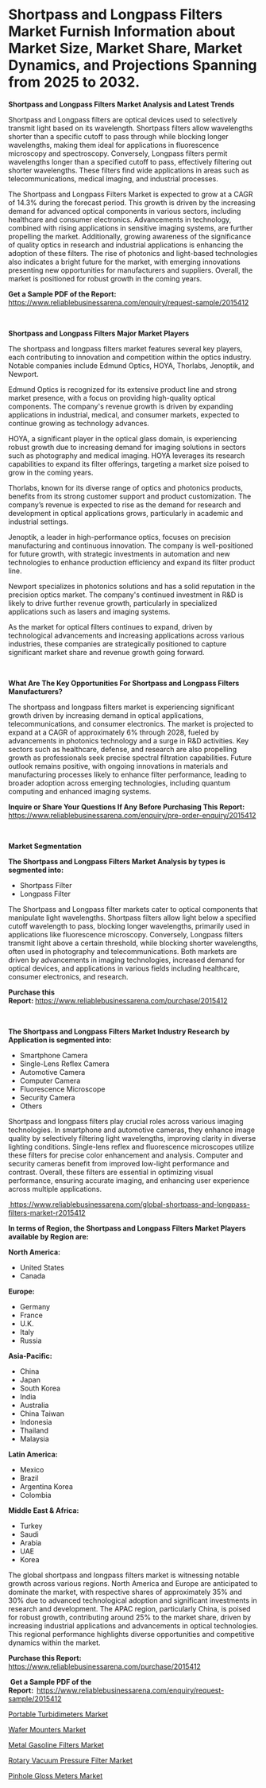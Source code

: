 <p><h1>Shortpass and Longpass Filters Market Furnish Information about Market Size, Market Share, Market Dynamics, and Projections Spanning from 2025 to 2032.</h1></p><p><strong>Shortpass and Longpass Filters Market Analysis and Latest Trends</strong></p>
<p><p>Shortpass and Longpass filters are optical devices used to selectively transmit light based on its wavelength. Shortpass filters allow wavelengths shorter than a specific cutoff to pass through while blocking longer wavelengths, making them ideal for applications in fluorescence microscopy and spectroscopy. Conversely, Longpass filters permit wavelengths longer than a specified cutoff to pass, effectively filtering out shorter wavelengths. These filters find wide applications in areas such as telecommunications, medical imaging, and industrial processes.</p><p>The Shortpass and Longpass Filters Market is expected to grow at a CAGR of 14.3% during the forecast period. This growth is driven by the increasing demand for advanced optical components in various sectors, including healthcare and consumer electronics. Advancements in technology, combined with rising applications in sensitive imaging systems, are further propelling the market. Additionally, growing awareness of the significance of quality optics in research and industrial applications is enhancing the adoption of these filters. The rise of photonics and light-based technologies also indicates a bright future for the market, with emerging innovations presenting new opportunities for manufacturers and suppliers. Overall, the market is positioned for robust growth in the coming years.</p></p>
<p><strong>Get a Sample PDF of the Report:&nbsp;</strong> <a href="https://www.reliablebusinessarena.com/enquiry/request-sample/2015412?utm_campaign=3024&utm_medium=2&utm_source=Github&utm_content=ia&utm_term=29032025&utm_id=shortpass-and-longpass-filters">https://www.reliablebusinessarena.com/enquiry/request-sample/2015412</a></p>
<p>&nbsp;</p>
<p><strong>Shortpass and Longpass Filters Major Market Players</strong></p>
<p><p>The shortpass and longpass filters market features several key players, each contributing to innovation and competition within the optics industry. Notable companies include Edmund Optics, HOYA, Thorlabs, Jenoptik, and Newport. </p><p>Edmund Optics is recognized for its extensive product line and strong market presence, with a focus on providing high-quality optical components. The company's revenue growth is driven by expanding applications in industrial, medical, and consumer markets, expected to continue growing as technology advances.</p><p>HOYA, a significant player in the optical glass domain, is experiencing robust growth due to increasing demand for imaging solutions in sectors such as photography and medical imaging. HOYA leverages its research capabilities to expand its filter offerings, targeting a market size poised to grow in the coming years.</p><p>Thorlabs, known for its diverse range of optics and photonics products, benefits from its strong customer support and product customization. The company’s revenue is expected to rise as the demand for research and development in optical applications grows, particularly in academic and industrial settings.</p><p>Jenoptik, a leader in high-performance optics, focuses on precision manufacturing and continuous innovation. The company is well-positioned for future growth, with strategic investments in automation and new technologies to enhance production efficiency and expand its filter product line.</p><p>Newport specializes in photonics solutions and has a solid reputation in the precision optics market. The company's continued investment in R&D is likely to drive further revenue growth, particularly in specialized applications such as lasers and imaging systems.</p><p>As the market for optical filters continues to expand, driven by technological advancements and increasing applications across various industries, these companies are strategically positioned to capture significant market share and revenue growth going forward.</p></p>
<p>&nbsp;</p>
<p><strong>What Are The Key Opportunities For Shortpass and Longpass Filters Manufacturers?</strong></p>
<p><p>The shortpass and longpass filters market is experiencing significant growth driven by increasing demand in optical applications, telecommunications, and consumer electronics. The market is projected to expand at a CAGR of approximately 6% through 2028, fueled by advancements in photonics technology and a surge in R&D activities. Key sectors such as healthcare, defense, and research are also propelling growth as professionals seek precise spectral filtration capabilities. Future outlook remains positive, with ongoing innovations in materials and manufacturing processes likely to enhance filter performance, leading to broader adoption across emerging technologies, including quantum computing and enhanced imaging systems.</p></p>
<p><strong>Inquire or Share Your Questions If Any Before Purchasing This Report:</strong> <a href="https://www.reliablebusinessarena.com/enquiry/pre-order-enquiry/2015412?utm_campaign=3024&utm_medium=2&utm_source=Github&utm_content=ia&utm_term=29032025&utm_id=shortpass-and-longpass-filters">https://www.reliablebusinessarena.com/enquiry/pre-order-enquiry/2015412</a></p>
<p>&nbsp;</p>
<p><strong>Market Segmentation</strong></p>
<p><strong>The Shortpass and Longpass Filters Market Analysis by types is segmented into:</strong></p>
<p><ul><li>Shortpass Filter</li><li>Longpass Filter</li></ul></p>
<p><p>The Shortpass and Longpass filter markets cater to optical components that manipulate light wavelengths. Shortpass filters allow light below a specified cutoff wavelength to pass, blocking longer wavelengths, primarily used in applications like fluorescence microscopy. Conversely, Longpass filters transmit light above a certain threshold, while blocking shorter wavelengths, often used in photography and telecommunications. Both markets are driven by advancements in imaging technologies, increased demand for optical devices, and applications in various fields including healthcare, consumer electronics, and research.</p></p>
<p><strong>Purchase this Report:&nbsp;</strong><a href="https://www.reliablebusinessarena.com/purchase/2015412?utm_campaign=3024&utm_medium=2&utm_source=Github&utm_content=ia&utm_term=29032025&utm_id=shortpass-and-longpass-filters">https://www.reliablebusinessarena.com/purchase/2015412</a></p>
<p>&nbsp;</p>
<p><strong>The Shortpass and Longpass Filters Market Industry Research by Application is segmented into:</strong></p>
<p><ul><li>Smartphone Camera</li><li>Single-Lens Reflex Camera</li><li>Automotive Camera</li><li>Computer Camera</li><li>Fluorescence Microscope</li><li>Security Camera</li><li>Others</li></ul></p>
<p><p>Shortpass and longpass filters play crucial roles across various imaging technologies. In smartphone and automotive cameras, they enhance image quality by selectively filtering light wavelengths, improving clarity in diverse lighting conditions. Single-lens reflex and fluorescence microscopes utilize these filters for precise color enhancement and analysis. Computer and security cameras benefit from improved low-light performance and contrast. Overall, these filters are essential in optimizing visual performance, ensuring accurate imaging, and enhancing user experience across multiple applications.</p></p>
<p><a href="https://www.reliablebusinessarena.com/global-shortpass-and-longpass-filters-market-r2015412?utm_campaign=3024&utm_medium=2&utm_source=Github&utm_content=ia&utm_term=29032025&utm_id=shortpass-and-longpass-filters">&nbsp;https://www.reliablebusinessarena.com/global-shortpass-and-longpass-filters-market-r2015412</a></p>
<p><strong>In terms of Region, the Shortpass and Longpass Filters Market Players available by Region are:</strong></p>
<p>
    <p> <strong> North America: </strong>
        <ul>
            <li>United States</li>
            <li>Canada</li>
        </ul>
        </p> 
    <p> <strong> Europe: </strong>
        <ul>
            <li>Germany</li>
            <li>France</li>
            <li>U.K.</li>
            <li>Italy</li>
            <li>Russia</li>
        </ul>
        </p> 
    <p> <strong> Asia-Pacific: </strong>
        <ul>
            <li>China</li>
            <li>Japan</li>
            <li>South Korea</li>
            <li>India</li>
            <li>Australia</li>
            <li>China Taiwan</li>
            <li>Indonesia</li>
            <li>Thailand</li>
            <li>Malaysia</li>
        </ul>
        </p> 
    <p> <strong> Latin America: </strong>
        <ul>
            <li>Mexico</li>
            <li>Brazil</li>
            <li>Argentina Korea</li>
            <li>Colombia</li>
        </ul>
        </p> 
    <p> <strong> Middle East & Africa: </strong>
        <ul>
            <li>Turkey</li>
            <li>Saudi</li>
            <li>Arabia</li>
            <li>UAE</li>
            <li>Korea</li>
        </ul>
    </p>
    </p>
<p><p>The global shortpass and longpass filters market is witnessing notable growth across various regions. North America and Europe are anticipated to dominate the market, with respective shares of approximately 35% and 30% due to advanced technological adoption and significant investments in research and development. The APAC region, particularly China, is poised for robust growth, contributing around 25% to the market share, driven by increasing industrial applications and advancements in optical technologies. This regional performance highlights diverse opportunities and competitive dynamics within the market.</p></p>
<p><strong>Purchase this Report: </strong><a href="https://www.reliablebusinessarena.com/purchase/2015412?utm_campaign=3024&utm_medium=2&utm_source=Github&utm_content=ia&utm_term=29032025&utm_id=shortpass-and-longpass-filters">https://www.reliablebusinessarena.com/purchase/2015412</a></p>
<p>&nbsp;<strong>Get a Sample PDF of the Report:&nbsp;&nbsp;</strong><a href="https://www.reliablebusinessarena.com/enquiry/request-sample/2015412?utm_campaign=3024&utm_medium=2&utm_source=Github&utm_content=ia&utm_term=29032025&utm_id=shortpass-and-longpass-filters">https://www.reliablebusinessarena.com/enquiry/request-sample/2015412</a></p>
<p><strong></strong></p>
<p><p><a href="https://www.linkedin.com/pulse/projected-89-cagr-portable-turbidimeters-market-2025-2032-d0xlc?utm_campaign=3024&utm_medium=2&utm_source=Github&utm_content=ia&utm_term=29032025&utm_id=shortpass-and-longpass-filters">Portable Turbidimeters Market</a></p><p><a href="https://www.linkedin.com/pulse/future-wafer-mounters-market-growth-predictions-cagr-rduwc?utm_campaign=3024&utm_medium=2&utm_source=Github&utm_content=ia&utm_term=29032025&utm_id=shortpass-and-longpass-filters">Wafer Mounters Market</a></p><p><a href="https://www.linkedin.com/pulse/future-trends-competition-metal-gasoline-filters-market-projected-qzxcf?utm_campaign=3024&utm_medium=2&utm_source=Github&utm_content=ia&utm_term=29032025&utm_id=shortpass-and-longpass-filters">Metal Gasoline Filters Market</a></p><p><a href="https://www.linkedin.com/pulse/rotary-vacuum-pressure-filter-market-size-2025-2032-technology-ecn2c?utm_campaign=3024&utm_medium=2&utm_source=Github&utm_content=ia&utm_term=29032025&utm_id=shortpass-and-longpass-filters">Rotary Vacuum Pressure Filter Market</a></p><p><a href="https://www.linkedin.com/pulse/pinhole-gloss-meters-market-size-growth-drivers-global-revenue-vbn1f?utm_campaign=3024&utm_medium=2&utm_source=Github&utm_content=ia&utm_term=29032025&utm_id=shortpass-and-longpass-filters">Pinhole Gloss Meters Market</a></p></p>